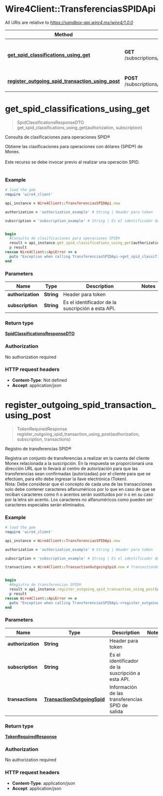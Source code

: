 # Wire4Client::TransferenciasSPIDApi

All URIs are relative to *https://sandbox-api.wire4.mx/wire4/1.0.0*

Method | HTTP request | Description
------------- | ------------- | -------------
[**get_spid_classifications_using_get**](TransferenciasSPIDApi.md#get_spid_classifications_using_get) | **GET** /subscriptions/{subscription}/beneficiaries/spid/classifications | Consulta de clasificaciones para operaciones SPID®
[**register_outgoing_spid_transaction_using_post**](TransferenciasSPIDApi.md#register_outgoing_spid_transaction_using_post) | **POST** /subscriptions/{subscription}/transactions/outcoming/spid | Registro de transferencias SPID®


# **get_spid_classifications_using_get**
> SpidClassificationsResponseDTO get_spid_classifications_using_get(authorization, subscription)

Consulta de clasificaciones para operaciones SPID®

Obtiene las clasificaciones para operaciones con dólares (SPID®) de Monex.<br/><br/>Este recurso se debe invocar previo al realizar una operación SPID.<br/><br/>

### Example
```ruby
# load the gem
require 'wire4_client'

api_instance = Wire4Client::TransferenciasSPIDApi.new

authorization = 'authorization_example' # String | Header para token

subscription = 'subscription_example' # String | Es el identificador de la suscripción a esta API.


begin
  #Consulta de clasificaciones para operaciones SPID®
  result = api_instance.get_spid_classifications_using_get(authorization, subscription)
  p result
rescue Wire4Client::ApiError => e
  puts "Exception when calling TransferenciasSPIDApi->get_spid_classifications_using_get: #{e}"
end
```

### Parameters

Name | Type | Description  | Notes
------------- | ------------- | ------------- | -------------
 **authorization** | **String**| Header para token | 
 **subscription** | **String**| Es el identificador de la suscripción a esta API. | 

### Return type

[**SpidClassificationsResponseDTO**](SpidClassificationsResponseDTO.md)

### Authorization

No authorization required

### HTTP request headers

 - **Content-Type**: Not defined
 - **Accept**: application/json



# **register_outgoing_spid_transaction_using_post**
> TokenRequiredResponse register_outgoing_spid_transaction_using_post(authorization, subscription, transactions)

Registro de transferencias SPID®

Registra un conjunto de transferencias a realizar en la cuenta del cliente Monex relacionada a la suscripción. En la respuesta se proporcionará una dirección URL que lo llevará al centro de autorización para que las transferencias sean confirmadas (autorizadas) por el cliente para que se efectúen, para ello debe ingresar la llave electrónica (Token).<br> Nota: Debe considerar que el concepto de cada una de las transacciones solo debe contener caracteres alfanuméricos por lo que en caso de que se reciban caracteres como ñ o acentos serán sustituidos por n o en su caso por la letra sin acento. Los caracteres no alfanuméricos como pueden ser caracteres especiales serán eliminados.

### Example
```ruby
# load the gem
require 'wire4_client'

api_instance = Wire4Client::TransferenciasSPIDApi.new

authorization = 'authorization_example' # String | Header para token

subscription = 'subscription_example' # String | Es el identificador de la suscripción a esta API.

transactions = Wire4Client::TransactionOutgoingSpid.new # TransactionOutgoingSpid | Información de las transferencias SPID de salida


begin
  #Registro de transferencias SPID®
  result = api_instance.register_outgoing_spid_transaction_using_post(authorization, subscription, transactions)
  p result
rescue Wire4Client::ApiError => e
  puts "Exception when calling TransferenciasSPIDApi->register_outgoing_spid_transaction_using_post: #{e}"
end
```

### Parameters

Name | Type | Description  | Notes
------------- | ------------- | ------------- | -------------
 **authorization** | **String**| Header para token | 
 **subscription** | **String**| Es el identificador de la suscripción a esta API. | 
 **transactions** | [**TransactionOutgoingSpid**](TransactionOutgoingSpid.md)| Información de las transferencias SPID de salida | 

### Return type

[**TokenRequiredResponse**](TokenRequiredResponse.md)

### Authorization

No authorization required

### HTTP request headers

 - **Content-Type**: application/json
 - **Accept**: application/json



